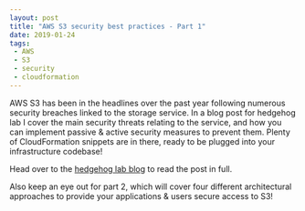 ```yaml
---
layout: post
title: "AWS S3 security best practices - Part 1"
date: 2019-01-24
tags:
 - AWS
 - S3
 - security
 - cloudformation
---
```


AWS S3 has been in the headlines over the past year following numerous security breaches linked to the storage service. In a blog post for hedgehog lab I cover the main security threats relating to the service, and how you can implement passive & active security measures to prevent them. Plenty of CloudFormation snippets are in there, ready to be plugged into your infrastructure codebase!

Head over to the [hedgehog lab blog](https://www.hedgehoglab.com/blog/aws-s3-security-best-practices-part-1) to read the post in full.

Also keep an eye out for part 2, which will cover four different architectural approaches to provide your applications & users secure access to S3!
